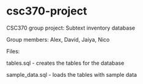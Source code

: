 # csc370-project
CSC370 group project: Subtext inventory database

Group members: Alex, David, Jaiya, Nico

Files: 

tables.sql - creates the tables for the database 

sample_data.sql - loads the tables with sample data

